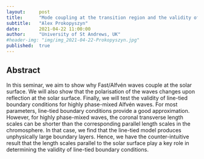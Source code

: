```yaml
---
layout:     post
title:      "Mode coupling at the transition region and the validity of line-tied boundary conditions"
subtitle:   "Alex Prokopyszyn"
date:       2021-04-22 11:00:00
author:     "University of St Andrews, UK"
#header-img: "img/img_2021-04-22-Prokopyszyn.jpg"
published:  true
---
```


## Abstract
In this seminar, we aim to show why Fast/Alfvén waves couple at the solar surface. We will also show that the polarisation of the waves changes upon reflection at the solar surface. Finally, we will test the validity of line-tied boundary conditions for highly phase-mixed Alfvén waves. For most       parameters, line-tied boundary conditions provide a good approximation. However, for highly phase-mixed waves, the coronal transverse length scales can be shorter than the corresponding parallel length scales in the chromosphere. In that case, we find that the line-tied model produces unphysically large boundary layers. Hence, we have the counter-intuitive result that the length scales parallel to the solar surface play a key role in determining the validity of line-tied boundary conditions.
